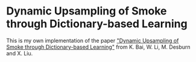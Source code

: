 # Dynamic Upsampling of Smoke through Dictionary-based Learning
This is my own implementation of the paper ["Dynamic Upsampling of Smoke through Dictionary-based Learning"](https://arxiv.org/abs/1910.09166) from K. Bai, W. Li, M. Desburn and X. Liu.
